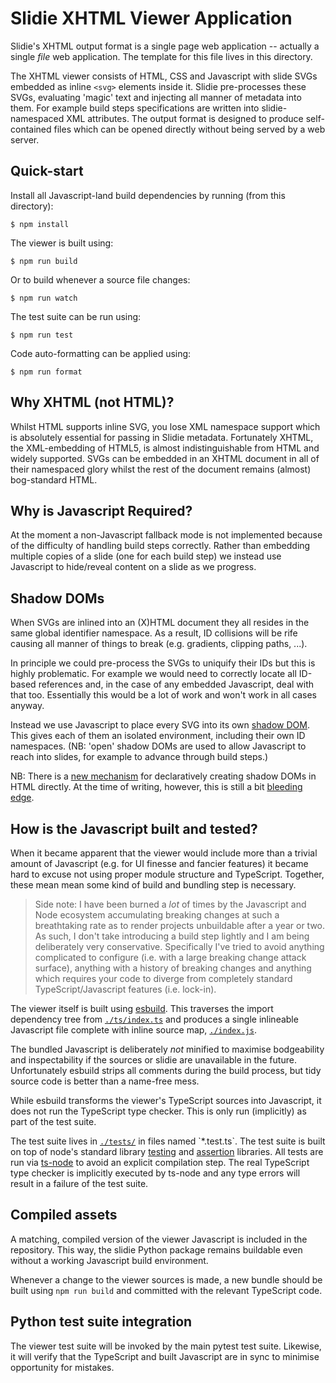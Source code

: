 Slidie XHTML Viewer Application
===============================

Slidie's XHTML output format is a single page web application -- actually a
single *file* web application. The template for this file lives in this
directory.

The XHTML viewer consists of HTML, CSS and Javascript with slide SVGs embedded
as inline `<svg>` elements inside it. Slidie pre-processes these SVGs,
evaluating 'magic' text and injecting all manner of metadata into them. For
example build steps specifications are written into slidie-namespaced XML
attributes. The output format is designed to produce self-contained files which
can be opened directly without being served by a web server.


Quick-start
-----------

Install all Javascript-land build dependencies by running (from this
directory):

    $ npm install

The viewer is built using:

    $ npm run build

Or to build whenever a source file changes:

    $ npm run watch

The test suite can be run using:

    $ npm run test

Code auto-formatting can be applied using:

    $ npm run format



Why XHTML (not HTML)?
---------------------

Whilst HTML supports inline SVG, you lose XML namespace support which is
absolutely essential for passing in Slidie metadata. Fortunately XHTML, the
XML-embedding of HTML5, is almost indistinguishable from HTML and widely
supported. SVGs can be embedded in an XHTML document in all of their namespaced
glory whilst the rest of the document remains (almost) bog-standard HTML.


Why is Javascript Required?
---------------------------

At the moment a non-Javascript fallback mode is not implemented because of the
difficulty of handling build steps correctly. Rather than embedding multiple
copies of a slide (one for each build step) we instead use Javascript to
hide/reveal content on a slide as we progress.


Shadow DOMs
-----------

When SVGs are inlined into an (X)HTML document they all resides in the same
global identifier namespace. As a result, ID collisions will be rife causing
all manner of things to break (e.g. gradients, clipping paths, ...).

In principle we could pre-process the SVGs to uniquify their IDs but this is
highly problematic. For example we would need to correctly locate all ID-based
references and, in the case of any embedded Javascript, deal with that too.
Essentially this would be a lot of work and won't work in all cases anyway.

Instead we use Javascript to place every SVG into its own [shadow
DOM](https://developer.mozilla.org/en-US/docs/Web/API/Web_components/Using_shadow_DOM).
This gives each of them an isolated environment, including their own ID
namespaces. (NB: 'open' shadow DOMs are used to allow Javascript to reach into
slides, for example to advance through build steps.)

NB: There is a [new
mechanism](https://github.com/mfreed7/declarative-shadow-dom/blob/master/README.md#proposed-solution)
for declaratively creating shadow DOMs in HTML directly. At the time of
writing, however, this is still a bit [bleeding
edge](https://github.com/mfreed7/declarative-shadow-dom/blob/master/README.md#proposed-solution).


How is the Javascript built and tested?
---------------------------------------

When it became apparent that the viewer would include more than a trivial
amount of Javascript (e.g. for UI finesse and fancier features) it became hard
to excuse not using proper module structure and TypeScript. Together, these
mean mean some kind of build and bundling step is necessary.

> Side note: I have been burned a *lot* of times by the Javascript and Node
> ecosystem accumulating breaking changes at such a breathtaking rate as to
> render projects unbuildable after a year or two. As such, I don't take
> introducing a build step lightly and I am being deliberately very
> conservative.  Specifically I've tried to avoid anything complicated to
> configure (i.e. with a large breaking change attack surface), anything with a
> history of breaking changes and anything which requires your code to diverge
> from completely standard TypeScript/Javascript features (i.e. lock-in).

The viewer itself is built using [esbuild](https://esbuild.github.io/). This
traverses the import dependency tree from [`./ts/index.ts`](./ts/index.ts) and
produces a single inlineable Javascript file complete with inline source map,
[`./index.js`](./index.js).

The bundled Javascript is deliberately *not* minified to maximise bodgeability
and inspectability if the sources or slidie are unavailable in the future.
Unfortunately esbuild strips all comments during the build process, but
tidy source code is better than a name-free mess.

While esbuild transforms the viewer's TypeScript sources into Javascript, it
does not run the TypeScript type checker. This is only run (implicitly) as part
of the test suite.

The test suite lives in [`./tests/`](./tests/`) in files named `*.test.ts`.
The test suite is built on top of node's standard library
[testing](https://nodejs.org/api/test.html) and
[assertion](https://nodejs.org/api/assert.html#strict-assertion-mode)
libraries. All tests are run via [ts-node](https://typestrong.org/ts-node/) to
avoid an explicit compilation step. The real TypeScript type checker is
implicitly executed by ts-node and any type errors will result in a failure of
the test suite.


Compiled assets
---------------

A matching, compiled version of the viewer Javascript is included in the
repository. This way, the slidie Python package remains buildable even without
a working Javascript build environment.

Whenever a change to the viewer sources is made, a new bundle should be built
using `npm run build` and committed with the relevant TypeScript code.


Python test suite integration
-----------------------------

The viewer test suite will be invoked by the main pytest test suite. Likewise, it
will verify that the TypeScript and built Javascript are in sync to minimise
opportunity for mistakes.

